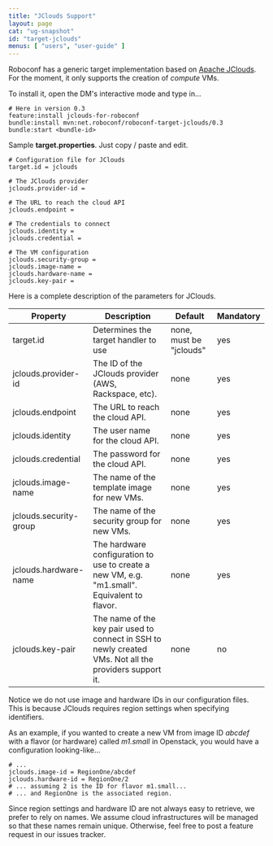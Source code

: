 ```yaml
---
title: "JClouds Support"
layout: page
cat: "ug-snapshot"
id: "target-jclouds"
menus: [ "users", "user-guide" ]
---
```


Roboconf has a generic target implementation based on [Apache JClouds](http://jclouds.apache.org).
For the moment, it only supports the creation of *compute* VMs.

To install it, open the DM's interactive mode and type in...

```properties
# Here in version 0.3
feature:install jclouds-for-roboconf
bundle:install mvn:net.roboconf/roboconf-target-jclouds/0.3
bundle:start <bundle-id>
```

Sample **target.properties**.
Just copy / paste and edit.

```properties
# Configuration file for JClouds
target.id = jclouds

# The JClouds provider
jclouds.provider-id =

# The URL to reach the cloud API
jclouds.endpoint =

# The credentials to connect
jclouds.identity =
jclouds.credential =

# The VM configuration
jclouds.security-group =
jclouds.image-name =
jclouds.hardware-name =
jclouds.key-pair =
```

Here is a complete description of the parameters for JClouds.

| Property | Description | Default | Mandatory |
| --- | --- | --- | --- |
| target.id | Determines the target handler to use | none, must be "jclouds" | yes |
| jclouds.provider-id | The ID of the JClouds provider (AWS, Rackspace, etc). | none | yes |
| jclouds.endpoint | The URL to reach the cloud API. | none | yes |
| jclouds.identity | The user name for the cloud API. | none | yes |
| jclouds.credential | The password for the cloud API. | none | yes |
| jclouds.image-name | The name of the template image for new VMs. | none | yes |
| jclouds.security-group | The name of the security group for new VMs. | none | yes |
| jclouds.hardware-name | The hardware configuration to use to create a new VM, e.g. "m1.small". Equivalent to flavor. | none | yes |
| jclouds.key-pair | The name of the key pair used to connect in SSH to newly created VMs. Not all the providers support it. | none | no |


Notice we do not use image and hardware IDs in our configuration files.
This is because JClouds requires region settings when specifying identifiers.

As an example, if you wanted to create a new VM from image ID *abcdef* with a flavor (or hardware) called *m1.small* in Openstack, you
would have a configuration looking-like...

```properties
# ...
jclouds.image-id = RegionOne/abcdef
jclouds.hardware-id = RegionOne/2
# ... assuming 2 is the ID for flavor m1.small...
# ... and RegionOne is the associated region.
```

Since region settings and hardware ID are not always easy to retrieve, we prefer to rely on names.
We assume cloud infrastructures will be managed so that these names remain unique. Otherwise, feel free to post a feature request
in our issues tracker.
